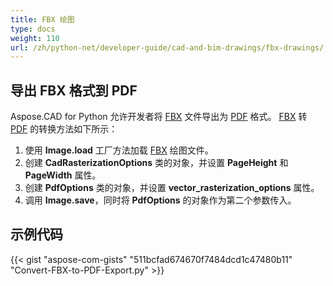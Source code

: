 ```yaml
---
title: FBX 绘图
type: docs
weight: 110
url: /zh/python-net/developer-guide/cad-and-bim-drawings/fbx-drawings/
---
```


## **导出 FBX 格式到 PDF**

Aspose.CAD for Python 允许开发者将 [FBX](https://docs.fileformat.com/3d/fbx/) 文件导出为 [PDF](https://docs.fileformat.com/pdf/) 格式。 [FBX](https://docs.fileformat.com/3d/fbx/) 转 [PDF](https://docs.fileformat.com/pdf/) 的转换方法如下所示：

1. 使用 **Image.load** 工厂方法加载 [FBX](https://docs.fileformat.com/3d/fbx/) 绘图文件。
1. 创建 **CadRasterizationOptions** 类的对象，并设置 **PageHeight** 和 **PageWidth** 属性。
1. 创建 **PdfOptions** 类的对象，并设置 **vector_rasterization_options** 属性。
1. 调用 **Image.save**，同时将 **PdfOptions** 的对象作为第二个参数传入。

## 示例代码

{{< gist "aspose-com-gists" "511bcfad674670f7484dcd1c47480b11" "Convert-FBX-to-PDF-Export.py" >}}
